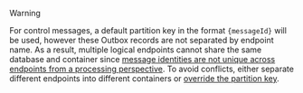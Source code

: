 > [!WARNING]
> For control messages, a default partition key in the format `{messageId}` will be used, however these Outbox records are not separated by endpoint name. As a result, multiple logical endpoints cannot share the same database and container since [message identities are not unique across endpoints from a processing perspective](/nservicebus/outbox/#message-identity). To avoid conflicts, either separate different endpoints into different containers or [override the partition key](transactions.md).